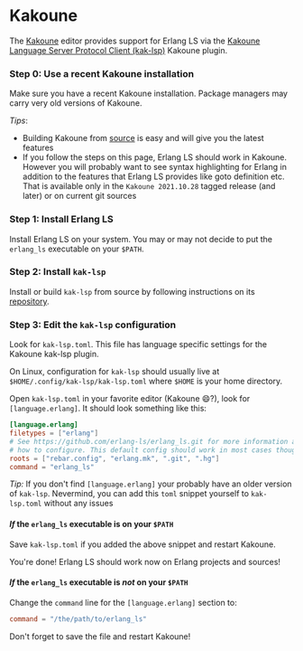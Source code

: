 # Kakoune

The [Kakoune](https://kakoune.org/) editor provides support for Erlang LS via the [Kakoune Language Server Protocol Client (kak-lsp)](https://github.com/kak-lsp/kak-lsp) Kakoune plugin.

### Step 0: Use a recent Kakoune installation

Make sure you have a recent Kakoune installation. Package managers may carry very old versions of Kakoune. 

_Tips_: 
- Building Kakoune from [source](https://github.com/mawww/kakoune) is easy and will give you the latest features
- If you follow the steps on this page, Erlang LS should work in Kakoune. However you will probably want to see syntax highlighting for Erlang in addition to the features that Erlang LS provides like goto definition etc. That is available only in the `Kakoune 2021.10.28` tagged release (and later) or on current git sources

### Step 1: Install Erlang LS

Install Erlang LS on your system. You may or may not decide to put the `erlang_ls` executable on your `$PATH`.

### Step 2: Install `kak-lsp`

Install or build `kak-lsp` from source by following instructions on its [repository](https://github.com/kak-lsp/kak-lsp).

### Step 3: Edit the `kak-lsp` configuration

Look for `kak-lsp.toml`. This file has language specific settings for the Kakoune kak-lsp plugin.

On Linux, configuration for `kak-lsp` should usually live at `$HOME/.config/kak-lsp/kak-lsp.toml` where `$HOME` is your home directory.

Open `kak-lsp.toml` in your favorite editor (Kakoune 😄?), look for `[language.erlang]`. It should look something like this:

```toml
[language.erlang]
filetypes = ["erlang"]
# See https://github.com/erlang-ls/erlang_ls.git for more information and
# how to configure. This default config should work in most cases though.
roots = ["rebar.config", "erlang.mk", ".git", ".hg"]
command = "erlang_ls"
```

_Tip:_ If you don't find `[language.erlang]` your probably have an older version of `kak-lsp`. Nevermind, you can add this `toml` snippet yourself to `kak-lsp.toml` without any issues

#### _If_ the `erlang_ls` executable is on your `$PATH`

Save `kak-lsp.toml` if you added the above snippet and restart Kakoune.

You're done! Erlang LS should work now on Erlang projects and sources!

#### _If_ the `erlang_ls` executable is _not_ on your `$PATH`

Change the `command` line for the `[language.erlang]` section to:

```toml
command = "/the/path/to/erlang_ls"
```

Don't forget to save the file and restart Kakoune!

